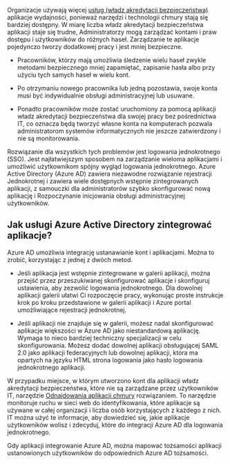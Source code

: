 Organizacje używają więcej [usług (władz akredytacji bezpieczeństwa)](https://azure.microsoft.com/overview/what-is-saas/) aplikacje wydajności, ponieważ narzędzi i technologii chmury stają się bardziej dostępny. W miarę liczba władz akredytacji bezpieczeństwa aplikacji staje się trudne, Administratorzy mogą zarządzać kontami i praw dostępu i użytkowników do różnych haseł. Zarządzanie te aplikacje pojedynczo tworzy dodatkowej pracy i jest mniej bezpieczne.


- Pracowników, którzy mają umożliwia śledzenie wielu haseł zwykle metodami bezpiecznego mniej zapamiętać, zapisanie hasła albo przy użyciu tych samych haseł w wielu kont.

- Po otrzymaniu nowego pracownika lub jedną pozostawia, swoje konta musi być indywidualnie obsługi administracyjnej lub usuwane.

- Ponadto pracowników może zostać uruchomiony za pomocą aplikacji władz akredytacji bezpieczeństwa dla swojej pracy bez pośrednictwa IT, co oznacza będą tworzyć własne konta na komputerach pozwala administratorom systemów informatycznych nie jeszcze zatwierdzony i nie są monitorowania.  

Rozwiązanie dla wszystkich tych problemów jest logowania jednokrotnego (SSO). Jest najłatwiejszym sposobem na zarządzanie wieloma aplikacjami i umożliwić użytkownikom spójny wygląd logowania jednokrotnego. Azure Active Directory (Azure AD) zawiera niezawodne rozwiązanie rejestracji Jednokrotnej i zawiera wiele dostępnych wstępnie zintegrowanych aplikacji, z samouczki dla administratorów szybko skonfigurować nową aplikację i Rozpoczynanie inicjowania obsługi administracyjnej użytkowników.


## <a name="how-does-azure-active-directory-integrate-apps"></a>Jak usługi Azure Active Directory zintegrować aplikacje?  

Azure AD umożliwia integrację ustanawianie kont i aplikacjami. Można to zrobić, korzystając z jednej z dwóch metod.

- Jeśli aplikacja jest wstępnie zintegrowane w galerii aplikacji, można przejść przez przeszukiwanej skonfigurować aplikacje i skonfiguruj ustawienia, aby zezwolić logowania jednokrotnego. Dla dowolnej aplikacji galerii ułatwi Ci rozpoczęcie pracy, wykonując proste instrukcje krok po kroku przedstawione w galerii aplikacji i Azure portal umożliwiające rejestracji jednokrotnej.

- Jeśli aplikacji nie znajduje się w galerii, możesz nadal skonfigurować aplikacje większości w Azure AD jako niestandardową aplikację. Wymaga to nieco bardziej techniczny specjalizacji w celu skonfigurowania. Możesz dodać dowolnej aplikacji obsługującej SAML 2.0 jako aplikacji federacyjnych lub dowolnej aplikacji, która ma opartych na języku HTML strona logowania jako hasło logowania jednokrotnego aplikacji.

W przypadku miejsce, w którym utworzono kont dla aplikacji władz akredytacji bezpieczeństwa, które nie są zarządzane przez użytkowników IT, narzędzie [Odnajdowania aplikacji chmury](../articles/active-directory/active-directory-cloudappdiscovery-whatis.md) rozwiązaniem. To narzędzie monitoruje ruchu w sieci web do identyfikowania, które aplikacje są używane w całej organizacji i liczba osób korzystających z każdego z nich. IT można użyć te informacje, aby dowiedzieć się, jakie aplikacje użytkowników wolisz i zdecyduj, które do integracji Azure AD dla logowania jednokrotnego.  

Gdy aplikacji integrowanie Azure AD, można mapować tożsamości aplikacji ustanowionych użytkowników do odpowiednich Azure AD tożsamości.  
